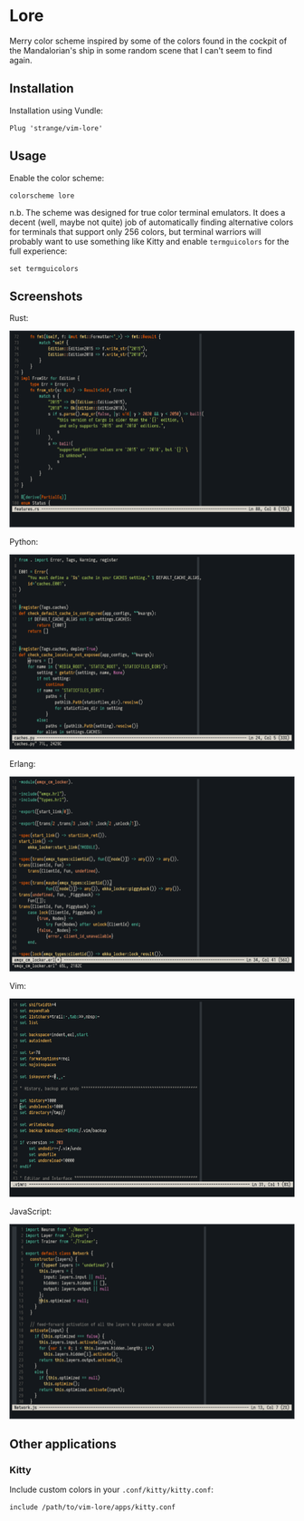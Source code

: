 # Lore

Merry color scheme inspired by some of the colors found in the cockpit of
the Mandalorian's ship in some random scene that I can't seem to find again.

## Installation

Installation using Vundle:

    Plug 'strange/vim-lore'

## Usage

Enable the color scheme:

    colorscheme lore

n.b. The scheme was designed for true color terminal emulators. It does a
decent (well, maybe not quite) job of automatically finding alternative colors
for terminals that support only 256 colors, but terminal warriors will probably
want to use something like Kitty and enable `termguicolors` for the full
experience:

    set termguicolors

## Screenshots

Rust:

![Rust](/screenshots/rust.png)

Python:

![JavaScript](/screenshots/python.png)

Erlang:

![JavaScript](/screenshots/erlang.png)

Vim:

![JavaScript](/screenshots/vim.png)

JavaScript:

![JavaScript](/screenshots/js.png)

## Other applications

### Kitty

Include custom colors in your `.conf/kitty/kitty.conf`:

    include /path/to/vim-lore/apps/kitty.conf
